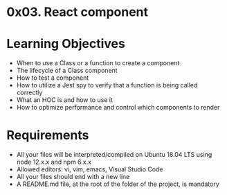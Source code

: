 # 0x03. React component

# Learning Objectives

  -  When to use a Class or a function to create a component
  -  The lifecycle of a Class component
  -  How to test a component
  -  How to utilize a Jest spy to verify that a function is being called correctly
  -  What an HOC is and how to use it
  -  How to optimize performance and control which components to render

# Requirements

  -  All your files will be interpreted/compiled on Ubuntu 18.04 LTS using node 12.x.x and npm 6.x.x
  -  Allowed editors: vi, vim, emacs, Visual Studio Code
  -  All your files should end with a new line
  -  A README.md file, at the root of the folder of the project, is mandatory
